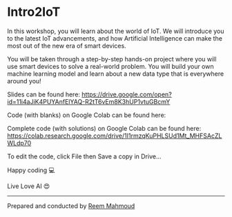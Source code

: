 # Intro2IoT
In this workshop, you will learn about the world of IoT. We will introduce you to the latest IoT advancements, and how Artificial Intelligence can make the most out of the new era of smart devices.

You will be taken through a step-by-step hands-on project where you will use smart devices to solve a real-world problem. You will build your own machine learning model and learn about a new data type that is everywhere around you!

Slides can be found here: https://drive.google.com/open?id=11i4aJiK4PUYAnfElYAQ-R2tT6vEm8K3hUP1vtuGBcmY

Code (with blanks) on Google Colab can be found here: 

Complete code (with solutions) on Google Colab can be found here: 
https://colab.research.google.com/drive/1I1rmzqKuPHLSUd1Mt_MHFSAcZLWLdp70

To edit the code, click File then Save a copy in Drive… 


Happy coding 💻

Live Love AI 😍

---
Prepared and conducted by [Reem Mahmoud](https://www.linkedin.com/in/reemmahmoud/) 
